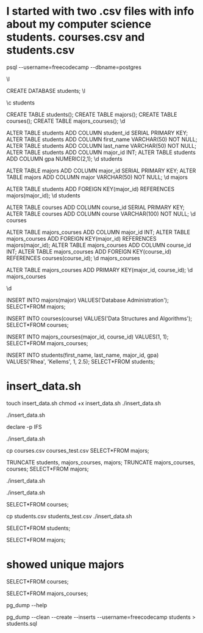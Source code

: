 <!-- In this 140-lesson course, you will create a Bash script that uses SQL to enter information about your computer science students into PostgreSQL. -->
# I started with two .csv files with info about my computer science students. courses.csv and students.csv
psql --username=freecodecamp --dbname=postgres
<!-- output:
Border style is 2.
Title is " ".
Pager usage is off.
psql (12.17 (Ubuntu 12.17-1.pgdg22.04+1))
SSL connection (protocol: TLSv1.3, cipher: TLS_AES_256_GCM_SHA384, bits: 256, compression: off)
Type "help" for help. -->
\l
 <!-- output:
                               List of databases
+-----------+----------+----------+---------+---------+-----------------------+
|   Name    |  Owner   | Encoding | Collate |  Ctype  |   Access privileges   |
+-----------+----------+----------+---------+---------+-----------------------+
| postgres  | postgres | UTF8     | C.UTF-8 | C.UTF-8 |                       |
| template0 | postgres | UTF8     | C.UTF-8 | C.UTF-8 | =c/postgres          +|
|           |          |          |         |         | postgres=CTc/postgres |
| template1 | postgres | UTF8     | C.UTF-8 | C.UTF-8 | =c/postgres          +|
|           |          |          |         |         | postgres=CTc/postgres |
+-----------+----------+----------+---------+---------+-----------------------+
(3 rows) -->
CREATE DATABASE students;
\l
<!-- postgres=>                                  List of databases
+-----------+--------------+----------+---------+---------+-----------------------+
|   Name    |    Owner     | Encoding | Collate |  Ctype  |   Access privileges   |
+-----------+--------------+----------+---------+---------+-----------------------+
| postgres  | postgres     | UTF8     | C.UTF-8 | C.UTF-8 |                       |
| students  | freecodecamp | UTF8     | C.UTF-8 | C.UTF-8 |                       |
| template0 | postgres     | UTF8     | C.UTF-8 | C.UTF-8 | =c/postgres          +|
|           |              |          |         |         | postgres=CTc/postgres |
| template1 | postgres     | UTF8     | C.UTF-8 | C.UTF-8 | =c/postgres          +|
|           |              |          |         |         | postgres=CTc/postgres |
+-----------+--------------+----------+---------+---------+-----------------------+
(4 rows) -->
\c students
<!-- output:
SSL connection (protocol: TLSv1.3, cipher: TLS_AES_256_GCM_SHA384, bits: 256, compression: off)
You are now connected to database "students" as user "freecodecamp". -->
CREATE TABLE students();
CREATE TABLE majors();
CREATE TABLE courses();
CREATE TABLE majors_courses();
\d
<!-- output:
                List of relations
+--------+----------------+-------+--------------+
| Schema |      Name      | Type  |    Owner     |
+--------+----------------+-------+--------------+
| public | courses        | table | freecodecamp |
| public | majors         | table | freecodecamp |
| public | majors_courses | table | freecodecamp |
| public | students       | table | freecodecamp |
+--------+----------------+-------+--------------+
(4 rows) -->
ALTER TABLE students ADD COLUMN student_id SERIAL PRIMARY KEY;
ALTER TABLE students ADD COLUMN first_name VARCHAR(50) NOT NULL;
ALTER TABLE students ADD COLUMN last_name VARCHAR(50) NOT NULL;
ALTER TABLE students ADD COLUMN major_id INT;
ALTER TABLE students ADD COLUMN gpa NUMERIC(2,1);
\d students
<!-- output:
                                          Table "public.students"
+------------+-----------------------+-----------+----------+----------------------------------------------+
|   Column   |         Type          | Collation | Nullable |                   Default                    |
+------------+-----------------------+-----------+----------+----------------------------------------------+
| student_id | integer               |           | not null | nextval('students_student_id_seq'::regclass) |
| first_name | character varying(50) |           | not null |                                              |
| last_name  | character varying(50) |           | not null |                                              |
| major_id   | integer               |           |          |                                              |
| gpa        | numeric(2,1)          |           |          |                                              |
+------------+-----------------------+-----------+----------+----------------------------------------------+
Indexes:
    "students_pkey" PRIMARY KEY, btree (student_id) -->
ALTER TABLE majors ADD COLUMN major_id SERIAL PRIMARY KEY;
ALTER TABLE majors ADD COLUMN major VARCHAR(50) NOT NULL;
\d majors
<!-- students=>                                         Table "public.majors"
+----------+-----------------------+-----------+----------+------------------------------------------+
|  Column  |         Type          | Collation | Nullable |                 Default                  |
+----------+-----------------------+-----------+----------+------------------------------------------+
| major_id | integer               |           | not null | nextval('majors_major_id_seq'::regclass) |
| major    | character varying(50) |           | not null |                                          |
+----------+-----------------------+-----------+----------+------------------------------------------+
Indexes:
    "majors_pkey" PRIMARY KEY, btree (major_id) -->
ALTER TABLE students ADD FOREIGN KEY(major_id) REFERENCES majors(major_id);
\d students
<!-- students=>                                           Table "public.students"
+------------+-----------------------+-----------+----------+----------------------------------------------+
|   Column   |         Type          | Collation | Nullable |                   Default                    |
+------------+-----------------------+-----------+----------+----------------------------------------------+
| student_id | integer               |           | not null | nextval('students_student_id_seq'::regclass) |
| first_name | character varying(50) |           | not null |                                              |
| last_name  | character varying(50) |           | not null |                                              |
| major_id   | integer               |           |          |                                              |
| gpa        | numeric(2,1)          |           |          |                                              |
+------------+-----------------------+-----------+----------+----------------------------------------------+
Indexes:
    "students_pkey" PRIMARY KEY, btree (student_id)
Foreign-key constraints:
    "students_major_id_fkey" FOREIGN KEY (major_id) REFERENCES majors(major_id) -->
ALTER TABLE courses ADD COLUMN course_id SERIAL PRIMARY KEY;
ALTER TABLE courses ADD COLUMN course VARCHAR(100) NOT NULL;
\d courses
<!-- students=>                                           Table "public.courses"
+-----------+------------------------+-----------+----------+--------------------------------------------+
|  Column   |          Type          | Collation | Nullable |                  Default                   |
+-----------+------------------------+-----------+----------+--------------------------------------------+
| course_id | integer                |           | not null | nextval('courses_course_id_seq'::regclass) |
| course    | character varying(100) |           | not null |                                            |
+-----------+------------------------+-----------+----------+--------------------------------------------+
Indexes:
    "courses_pkey" PRIMARY KEY, btree (course_id) -->
ALTER TABLE majors_courses ADD COLUMN major_id INT;
ALTER TABLE majors_courses ADD FOREIGN KEY(major_id) REFERENCES majors(major_id);
ALTER TABLE majors_courses ADD COLUMN course_id INT;
ALTER TABLE majors_courses ADD FOREIGN KEY(course_id) REFERENCES courses(course_id);
\d majors_courses
<!-- output:
             Table "public.majors_courses"
+-----------+---------+-----------+----------+---------+
|  Column   |  Type   | Collation | Nullable | Default |
+-----------+---------+-----------+----------+---------+
| major_id  | integer |           |          |         |
| course_id | integer |           |          |         |
+-----------+---------+-----------+----------+---------+
Foreign-key constraints:
    "majors_courses_course_id_fkey" FOREIGN KEY (course_id) REFERENCES courses(course_id)
    "majors_courses_major_id_fkey" FOREIGN KEY (major_id) REFERENCES majors(major_id) -->
ALTER TABLE majors_courses ADD PRIMARY KEY(major_id, course_id);
\d majors_courses
<!-- students=>              Table "public.majors_courses"
+-----------+---------+-----------+----------+---------+
|  Column   |  Type   | Collation | Nullable | Default |
+-----------+---------+-----------+----------+---------+
| major_id  | integer |           | not null |         |
| course_id | integer |           | not null |         |
+-----------+---------+-----------+----------+---------+
Indexes:
    "majors_courses_pkey" PRIMARY KEY, btree (major_id, course_id)
Foreign-key constraints:
    "majors_courses_course_id_fkey" FOREIGN KEY (course_id) REFERENCES courses(course_id)
    "majors_courses_major_id_fkey" FOREIGN KEY (major_id) REFERENCES majors(major_id) -->
\d
<!-- students=>                       List of relations
+--------+-------------------------+----------+--------------+
| Schema |          Name           |   Type   |    Owner     |
+--------+-------------------------+----------+--------------+
| public | courses                 | table    | freecodecamp |
| public | courses_course_id_seq   | sequence | freecodecamp |
| public | majors                  | table    | freecodecamp |
| public | majors_courses          | table    | freecodecamp |
| public | majors_major_id_seq     | sequence | freecodecamp |
| public | students                | table    | freecodecamp |
| public | students_student_id_seq | sequence | freecodecamp |
+--------+-------------------------+----------+--------------+
(7 rows) -->
INSERT INTO majors(major) VALUES('Database Administration');
SELECT*FROM majors;
<!-- -- students=>                    
-- +----------+-------------------------+
-- | major_id |          major          |
-- +----------+-------------------------+
-- |        1 | Database Administration |
-- +----------+-------------------------+
-- (1 row) -->
INSERT INTO courses(course) VALUES('Data Structures and Algorithms');
SELECT*FROM courses;
<!--                        
+-----------+--------------------------------+
| course_id |             course             |
+-----------+--------------------------------+
|         1 | Data Structures and Algorithms |
+-----------+--------------------------------+
(1 row) -->
INSERT INTO majors_courses(major_id, course_id) VALUES(1, 1);
SELECT*FROM majors_courses;
<!-- students=>             
+----------+-----------+
| major_id | course_id |
+----------+-----------+
|        1 |         1 |
+----------+-----------+
(1 row) -->
INSERT INTO students(first_name, last_name, major_id, gpa) VALUES('Rhea', 'Kellems', 1, 2.5);
SELECT*FROM students;
<!-- students=>                             
+------------+------------+-----------+----------+-----+
| student_id | first_name | last_name | major_id | gpa |
+------------+------------+-----------+----------+-----+
|          1 | Rhea       | Kellems   |        1 | 2.5 |
+------------+------------+-----------+----------+-----+
(1 row) -->


# insert_data.sh
touch insert_data.sh
chmod +x insert_data.sh
./insert_data.sh
<!-- output:
major,course
Database Administration,Data Structures and Algorithms
Web Development,Web Programming
Database Administration,Database Systems
Data Science,Data Structures and Algorithms
Network Engineering,Computer Networks
Database Administration,SQL
Data Science,Machine Learning
Network Engineering,Computer Systems
Computer Programming,Computer Networks
Database Administration,Web Applications
Game Design,Artificial Intelligence
Data Science,Python
Computer Programming,Object-Oriented Programming
System Administration,Computer Systems
Game Design,Calculus
Web Development,Data Structures and Algorithms
Data Science,Calculus
Web Development,Object-Oriented Programming
Game Design,Game Architecture
System Administration,Computer Networks
Game Design,Algorithms
System Administration,UNIX
System Administration,Server Administration
Computer Programming,Computer Systems
Computer Programming,Python
Network Engineering,Network Security
Web Development,Web Applications
Network Engineering,Algorithms -->
./insert_data.sh
<!-- output:
major,course
Database
Web
Database
Data
Network
Database
Data
Network
Computer
Database
Game
Data
Computer
System
Game
Web
Data
Web
Game
System
Game
System
System
Computer
Computer
Network
Web
Network -->
declare -p IFS
<!-- output:
declare -- IFS=" 
" -->
./insert_data.sh
<!-- output:
major course
Database Administration Data Structures and Algorithms
Web Development Web Programming
Database Administration Database Systems
Data Science Data Structures and Algorithms
Network Engineering Computer Networks
Database Administration SQL
Data Science Machine Learning
Network Engineering Computer Systems
Computer Programming Computer Networks
Database Administration Web Applications
Game Design Artificial Intelligence
Data Science Python
Computer Programming Object-Oriented Programming
System Administration Computer Systems
Game Design Calculus
Web Development Data Structures and Algorithms
Data Science Calculus
Web Development Object-Oriented Programming
Game Design Game Architecture
System Administration Computer Networks
Game Design Algorithms
System Administration UNIX
System Administration Server Administration
Computer Programming Computer Systems
Computer Programming Python
Network Engineering Network Security
Web Development Web Applications
Network Engineering Algorithms -->
cp courses.csv courses_test.csv
SELECT*FROM majors;
<!-- students=>                    
+----------+-------------------------+
| major_id |          major          |
+----------+-------------------------+
|        1 | Database Administration |
|        2 | major                   |
|        3 | Web Development         |
|        4 | Data Science            |
+----------+-------------------------+
(4 rows) -->
TRUNCATE students, majors_courses, majors; 
TRUNCATE majors_courses, courses;
SELECT*FROM majors;
<!--                    
+----------+-------------------------+
| major_id |          major          |
+----------+-------------------------+
|        9 | Database Administration |
|       10 | Web Development         |
|       11 | Data Science            |
+----------+-------------------------+
(3 rows) -->
./insert_data.sh
<!-- output:
Inserted into majors, Database Administration
Inserted into majors, Web Development
Inserted into majors, Data Science -->
./insert_data.sh
<!-- output:
Inserted into majors, Database Administration
Inserted into courses, Data Structures and Algorithms
Inserted into majors, Web Development
Inserted into courses, Web Programming
Inserted into courses, Database Systems
Inserted into majors, Data Science -->

SELECT*FROM courses;
<!--                        
+-----------+--------------------------------+
| course_id |             course             |
+-----------+--------------------------------+
|         2 | Data Structures and Algorithms |
|         3 | Web Programming                |
|         4 | Database Systems               |
+-----------+--------------------------------+
(3 rows) -->
cp students.csv students_test.csv
./insert_data.sh
<!-- output:
TRUNCATE TABLE
Inserted into majors, Database Administration
Inserted into courses, Data Structures and Algorithms
Inserted into majors_courses, Database Administration : Data Structures and Algorithms
Inserted into majors, Web Development
Inserted into courses, Web Programming
Inserted into majors_courses, Web Development : Web Programming
Inserted into courses, Database Systems
Inserted into majors_courses, Database Administration : Database Systems
Inserted into majors, Data Science
Inserted into majors_courses, Data Science : Data Structures and Algorithms
Inserted into majors, Network Engineering
Inserted into courses, Computer Networks
Inserted into majors_courses, Network Engineering : Computer Networks
Inserted into courses, SQL
Inserted into majors_courses, Database Administration : SQL
Inserted into courses, Machine Learning
Inserted into majors_courses, Data Science : Machine Learning
Inserted into courses, Computer Systems
Inserted into majors_courses, Network Engineering : Computer Systems
Inserted into majors, Computer Programming
Inserted into majors_courses, Computer Programming : Computer Networks
Inserted into courses, Web Applications
Inserted into majors_courses, Database Administration : Web Applications
Inserted into majors, Game Design
Inserted into courses, Artificial Intelligence
Inserted into majors_courses, Game Design : Artificial Intelligence
Inserted into courses, Python
Inserted into majors_courses, Data Science : Python
Inserted into courses, Object-Oriented Programming
Inserted into majors_courses, Computer Programming : Object-Oriented Programming
Inserted into majors, System Administration
Inserted into majors_courses, System Administration : Computer Systems
Inserted into courses, Calculus
Inserted into majors_courses, Game Design : Calculus
Inserted into majors_courses, Web Development : Data Structures and Algorithms
Inserted into majors_courses, Data Science : Calculus
Inserted into majors_courses, Web Development : Object-Oriented Programming
Inserted into courses, Game Architecture
Inserted into majors_courses, Game Design : Game Architecture
Inserted into majors_courses, System Administration : Computer Networks
Inserted into courses, Algorithms
Inserted into majors_courses, Game Design : Algorithms
Inserted into courses, UNIX
Inserted into majors_courses, System Administration : UNIX
Inserted into courses, Server Administration
Inserted into majors_courses, System Administration : Server Administration
Inserted into majors_courses, Computer Programming : Computer Systems
Inserted into majors_courses, Computer Programming : Python
Inserted into courses, Network Security
Inserted into majors_courses, Network Engineering : Network Security
Inserted into majors_courses, Web Development : Web Applications
Inserted into majors_courses, Network Engineering : Algorithms
Inserted into students, Rhea Kellems
Inserted into students, Emma Gilbert
Inserted into students, Kimberly Whitley
Inserted into students, Jimmy Felipe
Inserted into students, Kyle Stimson
Inserted into students, Casares Hijo
Inserted into students, Noe Savage
Inserted into students, Sterling Boss
Inserted into students, Brian Davis
Inserted into students, Kaija Uronen
Inserted into students, Faye Conn
Inserted into students, Efren Reilly
Inserted into students, Danh Nhung
Inserted into students, Maxine Hagenes
Inserted into students, Larry Saunders
Inserted into students, Karl Kuhar
Inserted into students, Lieke Hazenveld
Inserted into students, Obie Hilpert
Inserted into students, Peter Booysen
Inserted into students, Nathan Turner
Inserted into students, Gerald Osiki
Inserted into students, Vanya Hassanah
Inserted into students, Roxelana Florescu
Inserted into students, Helene Parker
Inserted into students, Mariana Russel
Inserted into students, Ajit Dhungel
Inserted into students, Mehdi Vandenberghe
Inserted into students, Dejon Howell
Inserted into students, Aliya Gulgowski
Inserted into students, Ana Tupajic
Inserted into students, Hugo Duran -->
SELECT*FROM students;
<!--                               
+------------+------------+--------------+----------+-----+
| student_id | first_name |  last_name   | major_id | gpa |
+------------+------------+--------------+----------+-----+
|          6 | Rhea       | Kellems      |       39 | 2.5 |
|          7 | Emma       | Gilbert      |          |     |
|          8 | Kimberly   | Whitley      |       40 | 3.8 |
|          9 | Jimmy      | Felipe       |       39 | 3.7 |
|         10 | Kyle       | Stimson      |          | 2.8 |
|         11 | Casares    | Hijo         |       44 | 4.0 |
|         12 | Noe        | Savage       |          | 3.6 |
|         13 | Sterling   | Boss         |       44 | 3.9 |
|         14 | Brian      | Davis        |          | 2.3 |
|         15 | Kaija      | Uronen       |       44 | 3.7 |
|         16 | Faye       | Conn         |       44 | 2.1 |
|         17 | Efren      | Reilly       |       40 | 3.9 |
|         18 | Danh       | Nhung        |          | 2.4 |
|         19 | Maxine     | Hagenes      |       39 | 2.9 |
|         20 | Larry      | Saunders     |       41 | 2.2 |
|         21 | Karl       | Kuhar        |       40 |     |
|         22 | Lieke      | Hazenveld    |       44 | 3.5 |
|         23 | Obie       | Hilpert      |       40 |     |
|         24 | Peter      | Booysen      |          | 2.9 |
|         25 | Nathan     | Turner       |       39 | 3.3 |
|         26 | Gerald     | Osiki        |       41 | 2.2 |
|         27 | Vanya      | Hassanah     |       44 | 4.0 |
|         28 | Roxelana   | Florescu     |       39 | 3.2 |
|         29 | Helene     | Parker       |       41 | 3.4 |
|         30 | Mariana    | Russel       |       40 | 1.8 |
|         31 | Ajit       | Dhungel      |          | 3.0 |
|         32 | Mehdi      | Vandenberghe |       39 | 1.9 |
|         33 | Dejon      | Howell       |       40 | 4.0 |
|         34 | Aliya      | Gulgowski    |       45 | 2.6 |
|         35 | Ana        | Tupajic      |       41 | 3.1 |
|         36 | Hugo       | Duran        |          | 3.8 |
+------------+------------+--------------+----------+-----+
(31 rows) -->
SELECT*FROM majors;
# showed unique majors
<!-- students=>                    
+----------+-------------------------+
| major_id |          major          |
+----------+-------------------------+
|       39 | Database Administration |
|       40 | Web Development         |
|       41 | Data Science            |
|       42 | Network Engineering     |
|       43 | Computer Programming    |
|       44 | Game Design             |
|       45 | System Administration   |
+----------+-------------------------+
(7 rows) -->
SELECT*FROM courses;
<!--                        
+-----------+--------------------------------+
| course_id |             course             |
+-----------+--------------------------------+
|        29 | Data Structures and Algorithms |
|        30 | Web Programming                |
|        31 | Database Systems               |
|        32 | Computer Networks              |
|        33 | SQL                            |
|        34 | Machine Learning               |
|        35 | Computer Systems               |
|        36 | Web Applications               |
|        37 | Artificial Intelligence        |
|        38 | Python                         |
|        39 | Object-Oriented Programming    |
|        40 | Calculus                       |
|        41 | Game Architecture              |
|        42 | Algorithms                     |
|        43 | UNIX                           |
|        44 | Server Administration          |
|        45 | Network Security               |
+-----------+--------------------------------+
(17 rows) -->
SELECT*FROM majors_courses;
<!--             
+----------+-----------+
| major_id | course_id |
+----------+-----------+
|       39 |        29 |
|       40 |        30 |
|       39 |        31 |
|       41 |        29 |
|       42 |        32 |
|       39 |        33 |
|       41 |        34 |
|       42 |        35 |
|       43 |        32 |
|       39 |        36 |
|       44 |        37 |
|       41 |        38 |
|       43 |        39 |
|       45 |        35 |
|       44 |        40 |
|       40 |        29 |
|       41 |        40 |
|       40 |        39 |
|       44 |        41 |
|       45 |        32 |
|       44 |        42 |
|       45 |        43 |
|       45 |        44 |
|       43 |        35 |
|       43 |        38 |
|       42 |        45 |
|       40 |        36 |
|       42 |        42 |
+----------+-----------+
(28 rows) -->
pg_dump --help
<!-- output:
pg_dump dumps a database as a text file or to other formats.

Usage:
  pg_dump [OPTION]... [DBNAME]

General options:
  -f, --file=FILENAME          output file or directory name
  -F, --format=c|d|t|p         output file format (custom, directory, tar,
                               plain text (default))
  -j, --jobs=NUM               use this many parallel jobs to dump
  -v, --verbose                verbose mode
  -V, --version                output version information, then exit
  -Z, --compress=0-9           compression level for compressed formats
  --lock-wait-timeout=TIMEOUT  fail after waiting TIMEOUT for a table lock
  --no-sync                    do not wait for changes to be written safely to disk
  -?, --help                   show this help, then exit

Options controlling the output content:
  -a, --data-only              dump only the data, not the schema
  -b, --blobs                  include large objects in dump
  -B, --no-blobs               exclude large objects in dump
  -c, --clean                  clean (drop) database objects before recreating
  -C, --create                 include commands to create database in dump
  -E, --encoding=ENCODING      dump the data in encoding ENCODING
  -n, --schema=PATTERN         dump the specified schema(s) only
  -N, --exclude-schema=PATTERN do NOT dump the specified schema(s)
  -O, --no-owner               skip restoration of object ownership in
                               plain-text format
  -s, --schema-only            dump only the schema, no data
  -S, --superuser=NAME         superuser user name to use in plain-text format
  -t, --table=PATTERN          dump the specified table(s) only
  -T, --exclude-table=PATTERN  do NOT dump the specified table(s)
  -x, --no-privileges          do not dump privileges (grant/revoke)
  --binary-upgrade             for use by upgrade utilities only
  --column-inserts             dump data as INSERT commands with column names
  --disable-dollar-quoting     disable dollar quoting, use SQL standard quoting
  --disable-triggers           disable triggers during data-only restore
  --enable-row-security        enable row security (dump only content user has
                               access to)
  --exclude-table-data=PATTERN do NOT dump data for the specified table(s)
  --extra-float-digits=NUM     override default setting for extra_float_digits
  --if-exists                  use IF EXISTS when dropping objects
  --inserts                    dump data as INSERT commands, rather than COPY
  --load-via-partition-root    load partitions via the root table
  --no-comments                do not dump comments
  --no-publications            do not dump publications
  --no-security-labels         do not dump security label assignments
  --no-subscriptions           do not dump subscriptions
  --no-synchronized-snapshots  do not use synchronized snapshots in parallel jobs
  --no-tablespaces             do not dump tablespace assignments
  --no-unlogged-table-data     do not dump unlogged table data
  --on-conflict-do-nothing     add ON CONFLICT DO NOTHING to INSERT commands
  --quote-all-identifiers      quote all identifiers, even if not key words
  --rows-per-insert=NROWS      number of rows per INSERT; implies --inserts
  --section=SECTION            dump named section (pre-data, data, or post-data)
  --serializable-deferrable    wait until the dump can run without anomalies
  --snapshot=SNAPSHOT          use given snapshot for the dump
  --strict-names               require table and/or schema include patterns to
                               match at least one entity each
  --use-set-session-authorization
                               use SET SESSION AUTHORIZATION commands instead of
                               ALTER OWNER commands to set ownership

Connection options:
  -d, --dbname=DBNAME      database to dump
  -h, --host=HOSTNAME      database server host or socket directory
  -p, --port=PORT          database server port number
  -U, --username=NAME      connect as specified database user
  -w, --no-password        never prompt for password
  -W, --password           force password prompt (should happen automatically)
  --role=ROLENAME          do SET ROLE before dump

If no database name is supplied, then the PGDATABASE environment
variable value is used.

Report bugs to <pgsql-bugs@lists.postgresql.org>. -->
pg_dump --clean --create --inserts --username=freecodecamp students > students.sql
